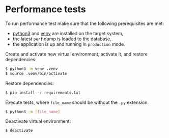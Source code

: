 # Performance tests

To run performance test make sure that the following prerequisites are met:

- [python3](https://www.python.org/downloads/) and [venv](https://docs.python.org/3/library/venv.html) are installed on the target system,
- the latest `perf` dump is loaded to the database,
- the application is up and running in `production` mode.

Create and activate new virtual environment, activate it, and restore dependencies:

```bash
$ python3 -m venv .venv
$ source .venv/bin/activate
```

Restore dependencies:

```bash
$ pip install -r requirements.txt
```

Execute tests, where `file_name` should be without the `.py` extension:

```bash
$ python3 -m [file_name]
```

Deactivate virtual environment:

```bash
$ deactivate
```
